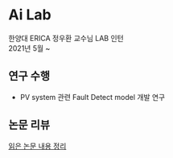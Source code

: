 # Ai Lab
한양대 ERICA 정우환 교수님 LAB 인턴    
2021년 5월 ~

## 연구 수행
- PV system 관련 Fault Detect model 개발 연구

## 논문 리뷰 
[읽은 논문 내용 정리](https://wirehaired-rainforest-02c.notion.site/4f043732b7544b95aa325daf6453b6c7?v=714fb27436b14cb9964a82a9d025eee3)

